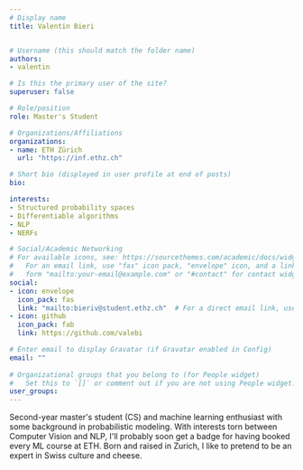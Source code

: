 ```yaml
---
# Display name
title: Valentin Bieri


# Username (this should match the folder name)
authors:
- valentin

# Is this the primary user of the site?
superuser: false

# Role/position
role: Master's Student

# Organizations/Affiliations
organizations:
- name: ETH Zürich
  url: "https://inf.ethz.ch"

# Short bio (displayed in user profile at end of posts)
bio: 

interests:
- Structured probability spaces
- Differentiable algorithms
- NLP
- NERFs

# Social/Academic Networking
# For available icons, see: https://sourcethemes.com/academic/docs/widgets/#icons
#   For an email link, use "fas" icon pack, "envelope" icon, and a link in the
#   form "mailto:your-email@example.com" or "#contact" for contact widget.
social:
- icon: envelope
  icon_pack: fas
  link: "mailto:bieriv@student.ethz.ch"  # For a direct email link, use "mailto:test@example.org".
- icon: github
  icon_pack: fab
  link: https://github.com/valebi

# Enter email to display Gravatar (if Gravatar enabled in Config)
email: ""
  
# Organizational groups that you belong to (for People widget)
#   Set this to `[]` or comment out if you are not using People widget.  
user_groups:
---
```

Second-year master's student (CS) and machine learning enthusiast with some background in probabilistic modeling. With interests torn between Computer Vision and NLP, I'll probably soon get a badge for having booked every ML course at ETH. Born and raised in Zurich, I like to pretend to be an expert in Swiss culture and cheese.
